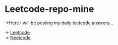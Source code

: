 # Leetcode-repo-mine
->Here I will be posting my daily leetcode answers...


-> <a href="https://leetcode.com" target="_blank">Leetcode</a>
<br />
->  <a href="https://neetcode.io" target="_blank">Neetcode</a>
